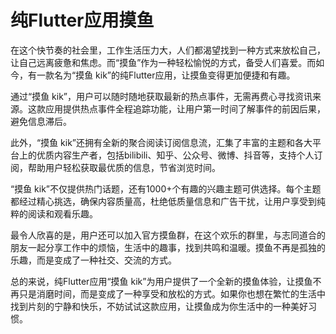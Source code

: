 # 纯Flutter应用摸鱼

在这个快节奏的社会里，工作生活压力大，人们都渴望找到一种方式来放松自己，让自己远离疲惫和焦虑。而“摸鱼”作为一种轻松愉悦的方式，备受人们喜爱。而如今，有一款名为“摸鱼 kik”的纯Flutter应用，让摸鱼变得更加便捷和有趣。

通过“摸鱼 kik”，用户可以随时随地获取最新的热点事件，无需再费心寻找资讯来源。这款应用提供热点事件全程追踪功能，让用户第一时间了解事件的前因后果，避免信息滞后。

此外，“摸鱼 kik”还拥有全新的聚合阅读订阅信息流，汇集了丰富的主题和各大平台上的优质内容生产者，包括bilibili、知乎、公众号、微博、抖音等，支持个人订阅，帮助用户轻松获取最优质的信息，节省浏览时间。

“摸鱼 kik”不仅提供热门话题，还有1000+个有趣的兴趣主题可供选择。每个主题都经过精心挑选，确保内容质量高，杜绝低质量信息和广告干扰，让用户享受到纯粹的阅读和观看乐趣。

最令人欣喜的是，用户还可以加入官方摸鱼群，在这个欢乐的群里，与志同道合的朋友一起分享工作中的烦恼，生活中的趣事，找到共鸣和温暖。摸鱼不再是孤独的乐趣，而是变成了一种社交、交流的方式。

总的来说，纯Flutter应用“摸鱼 kik”为用户提供了一个全新的摸鱼体验，让摸鱼不再只是消磨时间，而是变成了一种享受和放松的方式。如果你也想在繁忙的生活中找到片刻的宁静和快乐，不妨试试这款应用，让摸鱼成为你生活中的一种美好习惯。

